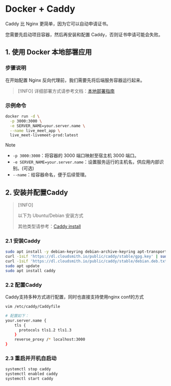 # Docker + Caddy

Caddy 比 Nginx 更简单，因为它可以自动申请证书。

您需要先启动项目容器，然后再安装和配置 Caddy，否则证书申请可能会失败。

## 1. 使用 Docker 本地部署应用

### 步骤说明

在开始配置 Nginx 反向代理前，我们需要先将后端服务容器运行起来。

> [!INFO]
> 详细部署方式请参考文档：[本地部署指南](/zh/doc/deploy/local_docker)

### 示例命令

```bash
docker run -d \
  -p 3000:3000 \
  -e SERVER_NAME=your.server.name \
  --name live_meet_app \
  live_meet-livemeet-prod:latest
```

> [!NOTE]
>
> * `-p 3000:3000`：将容器的 3000 端口映射至宿主机 3000 端口。
> * `-e SERVER_NAME=your.server.name`：设置服务运行的主机名，供应用内部识别。(可选)
> * `--name`：给容器命名，便于后续管理。


## 2. 安装并配置Caddy

> [!INFO]
>
> 以下为 Ubuntu/Debian 安装方式
>
> 其他类型请参考：[Caddy install](https://caddyserver.com/docs/install#debian-ubuntu-raspbian)

### 2.1 安装Caddy

```bash
sudo apt install -y debian-keyring debian-archive-keyring apt-transport-https curl
curl -1sLf 'https://dl.cloudsmith.io/public/caddy/stable/gpg.key' | sudo gpg --dearmor -o /usr/share/keyrings/caddy-stable-archive-keyring.gpg
curl -1sLf 'https://dl.cloudsmith.io/public/caddy/stable/debian.deb.txt' | sudo tee /etc/apt/sources.list.d/caddy-stable.list
sudo apt update
sudo apt install caddy
```

### 2.2 配置Caddy

Caddy支持多种方式进行配置，同时也直接支持使用nginx conf的方式


```bash
vim /etc/caddy/Caddyfile

# 配置如下：
your.server.name {
    tls {
      protocols tls1.2 tls1.3
    }
    reverse_proxy /* localhost:3000
}
```


### 2.3 重启并开机自启动

```bash
systemctl stop caddy
systemctl enabled caddy
systemctl start caddy
```